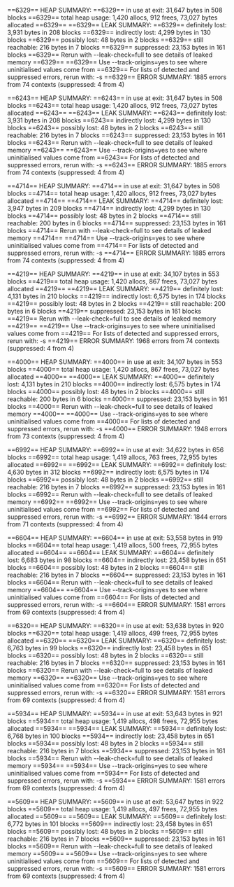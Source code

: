 ==6329== HEAP SUMMARY:
==6329== in use at exit: 31,647 bytes in 508 blocks
==6329== total heap usage: 1,420 allocs, 912 frees, 73,027 bytes allocated
==6329==
==6329== LEAK SUMMARY:
==6329== definitely lost: 3,931 bytes in 208 blocks
==6329== indirectly lost: 4,299 bytes in 130 blocks
==6329== possibly lost: 48 bytes in 2 blocks
==6329== still reachable: 216 bytes in 7 blocks
==6329== suppressed: 23,153 bytes in 161 blocks
==6329== Rerun with --leak-check=full to see details of leaked memory
==6329==
==6329== Use --track-origins=yes to see where uninitialised values come from
==6329== For lists of detected and suppressed errors, rerun with: -s
==6329== ERROR SUMMARY: 1885 errors from 74 contexts (suppressed: 4 from 4)

==6243== HEAP SUMMARY:
==6243== in use at exit: 31,647 bytes in 508 blocks
==6243== total heap usage: 1,420 allocs, 912 frees, 73,027 bytes allocated
==6243==
==6243== LEAK SUMMARY:
==6243== definitely lost: 3,931 bytes in 208 blocks
==6243== indirectly lost: 4,299 bytes in 130 blocks
==6243== possibly lost: 48 bytes in 2 blocks
==6243== still reachable: 216 bytes in 7 blocks
==6243== suppressed: 23,153 bytes in 161 blocks
==6243== Rerun with --leak-check=full to see details of leaked memory
==6243==
==6243== Use --track-origins=yes to see where uninitialised values come from
==6243== For lists of detected and suppressed errors, rerun with: -s
==6243== ERROR SUMMARY: 1885 errors from 74 contexts (suppressed: 4 from 4)

==4714== HEAP SUMMARY:
==4714== in use at exit: 31,647 bytes in 508 blocks
==4714== total heap usage: 1,420 allocs, 912 frees, 73,027 bytes allocated
==4714==
==4714== LEAK SUMMARY:
==4714== definitely lost: 3,947 bytes in 209 blocks
==4714== indirectly lost: 4,299 bytes in 130 blocks
==4714== possibly lost: 48 bytes in 2 blocks
==4714== still reachable: 200 bytes in 6 blocks
==4714== suppressed: 23,153 bytes in 161 blocks
==4714== Rerun with --leak-check=full to see details of leaked memory
==4714==
==4714== Use --track-origins=yes to see where uninitialised values come from
==4714== For lists of detected and suppressed errors, rerun with: -s
==4714== ERROR SUMMARY: 1885 errors from 74 contexts (suppressed: 4 from 4)

==4219== HEAP SUMMARY:
==4219== in use at exit: 34,107 bytes in 553 blocks
==4219== total heap usage: 1,420 allocs, 867 frees, 73,027 bytes allocated
==4219==
==4219== LEAK SUMMARY:
==4219== definitely lost: 4,131 bytes in 210 blocks
==4219== indirectly lost: 6,575 bytes in 174 blocks
==4219== possibly lost: 48 bytes in 2 blocks
==4219== still reachable: 200 bytes in 6 blocks
==4219== suppressed: 23,153 bytes in 161 blocks
==4219== Rerun with --leak-check=full to see details of leaked memory
==4219==
==4219== Use --track-origins=yes to see where uninitialised values come from
==4219== For lists of detected and suppressed errors, rerun with: -s
==4219== ERROR SUMMARY: 1968 errors from 74 contexts (suppressed: 4 from 4)

==4000== HEAP SUMMARY:
==4000== in use at exit: 34,107 bytes in 553 blocks
==4000== total heap usage: 1,420 allocs, 867 frees, 73,027 bytes allocated
==4000==
==4000== LEAK SUMMARY:
==4000== definitely lost: 4,131 bytes in 210 blocks
==4000== indirectly lost: 6,575 bytes in 174 blocks
==4000== possibly lost: 48 bytes in 2 blocks
==4000== still reachable: 200 bytes in 6 blocks
==4000== suppressed: 23,153 bytes in 161 blocks
==4000== Rerun with --leak-check=full to see details of leaked memory
==4000==
==4000== Use --track-origins=yes to see where uninitialised values come from
==4000== For lists of detected and suppressed errors, rerun with: -s
==4000== ERROR SUMMARY: 1948 errors from 73 contexts (suppressed: 4 from 4)

==6992== HEAP SUMMARY:
==6992== in use at exit: 34,622 bytes in 656 blocks
==6992== total heap usage: 1,419 allocs, 763 frees, 72,955 bytes allocated
==6992==
==6992== LEAK SUMMARY:
==6992== definitely lost: 4,630 bytes in 312 blocks
==6992== indirectly lost: 6,575 bytes in 174 blocks
==6992== possibly lost: 48 bytes in 2 blocks
==6992== still reachable: 216 bytes in 7 blocks
==6992== suppressed: 23,153 bytes in 161 blocks
==6992== Rerun with --leak-check=full to see details of leaked memory
==6992==
==6992== Use --track-origins=yes to see where uninitialised values come from
==6992== For lists of detected and suppressed errors, rerun with: -s
==6992== ERROR SUMMARY: 1844 errors from 71 contexts (suppressed: 4 from 4)

==6604== HEAP SUMMARY:
==6604== in use at exit: 53,558 bytes in 919 blocks
==6604== total heap usage: 1,419 allocs, 500 frees, 72,955 bytes allocated
==6604==
==6604== LEAK SUMMARY:
==6604== definitely lost: 6,683 bytes in 98 blocks
==6604== indirectly lost: 23,458 bytes in 651 blocks
==6604== possibly lost: 48 bytes in 2 blocks
==6604== still reachable: 216 bytes in 7 blocks
==6604== suppressed: 23,153 bytes in 161 blocks
==6604== Rerun with --leak-check=full to see details of leaked memory
==6604==
==6604== Use --track-origins=yes to see where uninitialised values come from
==6604== For lists of detected and suppressed errors, rerun with: -s
==6604== ERROR SUMMARY: 1581 errors from 69 contexts (suppressed: 4 from 4)

==6320== HEAP SUMMARY:
==6320== in use at exit: 53,638 bytes in 920 blocks
==6320== total heap usage: 1,419 allocs, 499 frees, 72,955 bytes allocated
==6320==
==6320== LEAK SUMMARY:
==6320== definitely lost: 6,763 bytes in 99 blocks
==6320== indirectly lost: 23,458 bytes in 651 blocks
==6320== possibly lost: 48 bytes in 2 blocks
==6320== still reachable: 216 bytes in 7 blocks
==6320== suppressed: 23,153 bytes in 161 blocks
==6320== Rerun with --leak-check=full to see details of leaked memory
==6320==
==6320== Use --track-origins=yes to see where uninitialised values come from
==6320== For lists of detected and suppressed errors, rerun with: -s
==6320== ERROR SUMMARY: 1581 errors from 69 contexts (suppressed: 4 from 4)

==5934== HEAP SUMMARY:
==5934== in use at exit: 53,643 bytes in 921 blocks
==5934== total heap usage: 1,419 allocs, 498 frees, 72,955 bytes allocated
==5934==
==5934== LEAK SUMMARY:
==5934== definitely lost: 6,768 bytes in 100 blocks
==5934== indirectly lost: 23,458 bytes in 651 blocks
==5934== possibly lost: 48 bytes in 2 blocks
==5934== still reachable: 216 bytes in 7 blocks
==5934== suppressed: 23,153 bytes in 161 blocks
==5934== Rerun with --leak-check=full to see details of leaked memory
==5934==
==5934== Use --track-origins=yes to see where uninitialised values come from
==5934== For lists of detected and suppressed errors, rerun with: -s
==5934== ERROR SUMMARY: 1581 errors from 69 contexts (suppressed: 4 from 4)

==5609== HEAP SUMMARY:
==5609== in use at exit: 53,647 bytes in 922 blocks
==5609== total heap usage: 1,419 allocs, 497 frees, 72,955 bytes allocated
==5609==
==5609== LEAK SUMMARY:
==5609== definitely lost: 6,772 bytes in 101 blocks
==5609== indirectly lost: 23,458 bytes in 651 blocks
==5609== possibly lost: 48 bytes in 2 blocks
==5609== still reachable: 216 bytes in 7 blocks
==5609== suppressed: 23,153 bytes in 161 blocks
==5609== Rerun with --leak-check=full to see details of leaked memory
==5609==
==5609== Use --track-origins=yes to see where uninitialised values come from
==5609== For lists of detected and suppressed errors, rerun with: -s
==5609== ERROR SUMMARY: 1581 errors from 69 contexts (suppressed: 4 from 4)
